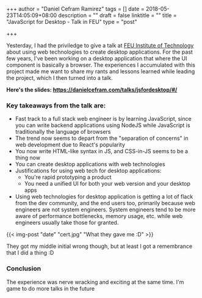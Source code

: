 +++
author = "Daniel Cefram Ramirez"
tags = []
date = 2018-05-23T14:05:09+08:00
description = ""
draft = false
linktitle = ""
title = "JavaScript for Desktop - Talk in FEU"
type = "post"

+++

Yesterday, I had the priviledge to give a talk at [FEU Institute of Technology](https://www.feu.edu.ph/) about
using web technologies to create desktop applications. For the past few years, I've been working on a desktop
application that where the UI component is basically a browser. The experiences I accumulated with this project
made me want to share my rants and lessons learned while leading the project, which I then turned into a talk.

**Here's the slides: https://danielcefram.com/talks/jsfordesktop/#/**

### Key takeaways from the talk are:

- Fast track to a full stack web engineer is by learning JavaScript, since you can write backend applications using NodeJS while JavaScript is traditionally the language of browsers
- The trend now seems to depart from the "separation of concerns" in web development due to React's popularity
- You now write HTML-like syntax in JS, and CSS-in-JS seems to be a thing now
- You can create desktop applications with web technologies
- Justifications for using web tech for desktop applications:
  - You're rapid prototyping a product
  - You need a unified UI for both your web version and your desktop apps
- Using web technologies for desktop application is getting a lot of flack from the dev community, and the end users too, primarily because web engineers are not system engineers. System engineers tend to be more aware of performance bottlenecks, memory usage, etc. while web engineers usually take those for granted.

{{< img-post "date" "cert.jpg" "What they gave me :D" >}}

They got my middle initial wrong though, but at least I got a remembrance that I did a thing :D

### Conclusion

The experience was nerve wracking and exciting at the same time. I'm game to do more talks in the future
